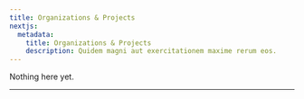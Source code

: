 ```yaml
---
title: Organizations & Projects
nextjs:
  metadata:
    title: Organizations & Projects
    description: Quidem magni aut exercitationem maxime rerum eos.
---
```


Nothing here yet.

---
